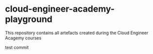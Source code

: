 # cloud-engineer-academy-playground

This repository contains all artefacts created during the Cloud Engineer Acagemy courses

test commit
